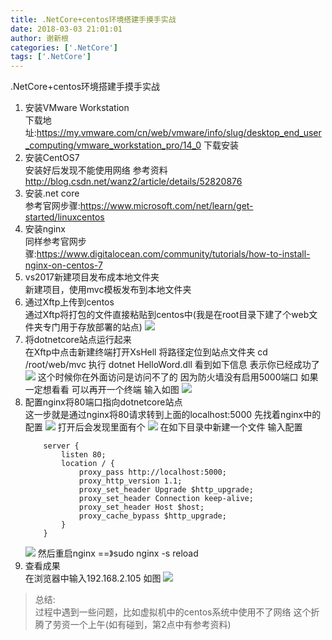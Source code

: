 ```yaml
---
title: .NetCore+centos环境搭建手摸手实战
date: 2018-03-03 21:01:01
author: 谢新根
categories: ['.NetCore']
tags: ['.NetCore']
---
```


.NetCore+centos环境搭建手摸手实战
<!-- more -->

1. 安装VMware Workstation  
下载地址:https://my.vmware.com/cn/web/vmware/info/slug/desktop_end_user_computing/vmware_workstation_pro/14_0  下载安装 
2. 安装CentOS7  
安装好后发现不能使用网络 参考资料
http://blog.csdn.net/wanz2/article/details/52820876
3. 安装.net core  
参考官网步骤:https://www.microsoft.com/net/learn/get-started/linuxcentos
4. 安装nginx  
同样参考官网步骤:https://www.digitalocean.com/community/tutorials/how-to-install-nginx-on-centos-7
5. vs2017新建项目发布成本地文件夹  
新建项目，使用mvc模板发布到本地文件夹
6. 通过Xftp上传到centos  
通过Xftp将打包的文件直接粘贴到centos中(我是在root目录下建了个web文件夹专门用于存放部署的站点)
![](http://qiniu.xxgtalk.cn/blog/images/dotnetcore/core/01/0601.png)
7. 将dotnetcore站点运行起来  
在Xftp中点击新建终端打开XsHell 将路径定位到站点文件夹 cd /root/web/mvc  执行 dotnet HelloWord.dll  看到如下信息 表示你已经成功了
![](http://qiniu.xxgtalk.cn/blog/images/dotnetcore/core/01/0701.png)
这个时候你在外面访问是访问不了的 因为防火墙没有启用5000端口
如果一定想看看 可以再开一个终端 输入如图
![](http://qiniu.xxgtalk.cn/blog/images/dotnetcore/core/01/0702.png)
8. 配置nginx将80端口指向dotnetcore站点  
这一步就是通过nginx将80请求转到上面的localhost:5000
先找着nginx中的配置
![](http://qiniu.xxgtalk.cn/blog/images/dotnetcore/core/01/0801.png)
打开后会发现里面有个
![](http://qiniu.xxgtalk.cn/blog/images/dotnetcore/core/01/0802.png)
在如下目录中新建一个文件 输入配置   
    ```nginx
        server {
            listen 80;
            location / {
                proxy_pass http://localhost:5000;
                proxy_http_version 1.1;
                proxy_set_header Upgrade $http_upgrade;
                proxy_set_header Connection keep-alive;
                proxy_set_header Host $host;
                proxy_cache_bypass $http_upgrade;
            }
        }
    ```  
    ![](http://qiniu.xxgtalk.cn/blog/images/dotnetcore/core/01/0803.png)
然后重启nginx ==》sudo nginx -s reload  
9. 查看成果  
在浏览器中输入192.168.2.105  如图
![](http://qiniu.xxgtalk.cn/blog/images/dotnetcore/core/01/0901.png)

> 总结:  
> 过程中遇到一些问题，比如虚拟机中的centos系统中使用不了网络 这个折腾了劳资一个上午(如有碰到，第2点中有参考资料)